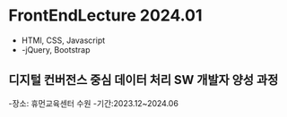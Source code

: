 # FrontEndLecture 2024.01
- HTMl, CSS, Javascript
- -jQuery, Bootstrap

## 디지털 컨버전스 중심 데이터 처리 SW 개발자 양성 과정
-장소: 휴먼교육센터 수원
-기간:2023.12~2024.06
